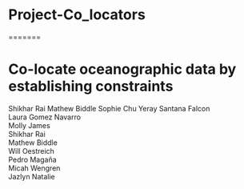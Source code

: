 # Project-Co_locators
=======

# Co-locate oceanographic data by establishing constraints

Shikhar Rai
Mathew Biddle
Sophie Chu
Yeray Santana Falcon <br />
Laura Gomez Navarro  <br />
Molly James  <br />
Shikhar Rai  <br />
Mathew Biddle  <br />
Will Oestreich <br />
Pedro Magaña <br />
Micah Wengren <br />
Jazlyn Natalie <br />
